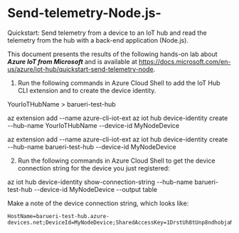 # Send-telemetry-Node.js-
Quickstart: Send telemetry from a device to an IoT hub and read the telemetry from the hub with a back-end application (Node.js).   

This document presents the results of the following hands-on lab about ***Azure IoT from Microsoft*** and is available at https://docs.microsoft.com/en-us/azure/iot-hub/quickstart-send-telemetry-node.     



1. Run the following commands in Azure Cloud Shell to add the IoT Hub CLI extension and to create the device identity.

YourIoTHubName > barueri-test-hub


az extension add --name azure-cli-iot-ext
az iot hub device-identity create --hub-name YourIoTHubName --device-id MyNodeDevice

az extension add --name azure-cli-iot-ext
az iot hub device-identity create --hub-name barueri-test-hub --device-id MyNodeDevice

2. Run the following commands in Azure Cloud Shell to get the device connection string for the device you just registered:     

az iot hub device-identity show-connection-string --hub-name barueri-test-hub --device-id MyNodeDevice --output table     

Make a note of the device connection string, which looks like:       

```
HostName=barueri-test-hub.azure-devices.net;DeviceId=MyNodeDevice;SharedAccessKey=1DrstUh8tUnp8ndhobjaMYo4mbN4gYhm5pkdtzg2dms=
```

